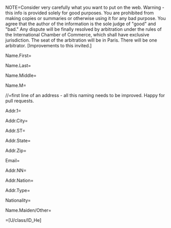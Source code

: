 NOTE=Consider very carefully what you want to put on the web.  Warning - this info is provided solely for good purposes. You are prohibited from making copies or summaries or otherwise using it for any bad purpose.  You agree that the author of the information is the sole judge of "good" and "bad."  Any dispute will be finally resolved by arbitration under the rules of the International Chamber of Commerce, which shall have exclusive jurisdiction.  The seat of the arbitration will be in Paris. There will be one arbitrator.  [Improvements to this invited.]

Name.First=

Name.Last=

Name.Middle=

Name.M=

//=first line of an address - all this naming needs to be improved.  Happy for pull requests.

Addr.1=

Addr.City=

Addr.ST=

Addr.State=

Addr.Zip=

Email=

Addr.NN=

Addr.Nation=

Addr.Type=

Nationality=

Name.Maiden/Other=

=[U/class/ID_He]

